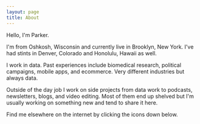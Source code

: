 ```yaml
---
layout: page
title: About
---
```


Hello, I'm Parker.

I'm from Oshkosh, Wisconsin and currently live in Brooklyn, New York. I've had stints in Denver, Colorado and Honolulu, Hawaii as well.

I work in data. Past experiences include biomedical research, political campaigns, mobile apps, and ecommerce. Very different industries but always data.

Outside of the day job I work on side projects from data work to podcasts, newsletters, blogs, and video editing. Most of them end up shelved but I'm usually working on something new and tend to share it here.

Find me elsewhere on the internet by clicking the icons down below.
